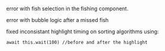 error with fish selection in the fishing component. 

error with bubble logic after a missed fish

fixed inconsistant highlight timing on sorting algorithms using: 

    await this.wait(100) //before and after the highlight